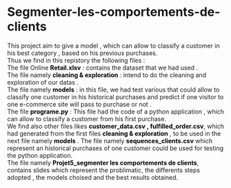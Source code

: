 # Segmenter-les-comportements-de-clients
This project aim to give a model , which can allow to classify a customer in his best category , based on his previous purchases.  
Thus we find in this repistory the following files :  
The file Online <font color=black>**Retail.xlsv**</font> : contains the dataset that we had used .  
The file namely <font color=black>**cleaning & exploration** </font>: intend to do the cleaning and exploration of our datas .  
The file namely <font color=black>**models** </font> : in this file, we had test various that could allow to classify one customer in his historical purchases and predict if one visitor to one e-commerce site will pass to purchase or not .  
The file <font color=black>**programe.py**</font> : This file had the code of a python application , which can allow to classify a customer from his first purchase.   
We find also other files likes <font color=black>**customer_data.csv , fulfilled_order.csv**</font>, which had generated from the first files <font color=black>**cleaning & exploration** </font>, to be used in the next file namely  <font color=black>**models** </font>. The file namely <font color=black>**sequences_clients.csv** </font> which represent an historical purchases of one customer could be used for testing the python application.  
The file namely <font color=black>**Projet5_segmenter les comportements de clients**</font>, contains slides which represent the problimatic, the differents steps adopted , the models choised and the best results obtained. 
